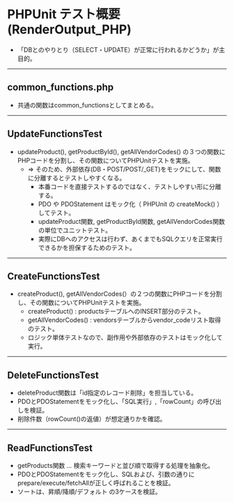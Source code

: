 # PHPUnit テスト概要 (RenderOutput_PHP)
* 「DBとのやりとり（SELECT・UPDATE）が正常に行われるかどうか」が主目的。

---

## common_functions.php
* 共通の関数はcommon_functionsとしてまとめる。

---

## UpdateFunctionsTest
* updateProduct(), getProductById(), getAllVendorCodes() の３つの関数にPHPコードを分割し、その関数についてPHPUnitテストを実施。
    - ⇒ そのため、外部依存(DB・POST/P​OST/_GET)をモックにして、関数に分離するとテストしやすくなる。
        - 本番コードを直接テストするのではなく、テストしやすい形に分離する。
        - PDO や PDOStatement はモック化（ PHPUnit の createMock() ）してテスト。
        - updateProduct関数, getProductById関数, getAllVendorCodes関数の単位でユニットテスト。
        - 実際にDBへのアクセスは行わず、あくまでもSQLクエリを正常実行できるかを担保するためのテスト。

---

## CreateFunctionsTest
* createProduct(), getAllVendorCodes(）の２つの関数にPHPコードを分割し、その関数についてPHPUnitテストを実施。
    - createProduct() : productsテーブルへのINSERT部分のテスト。
    - getAllVendorCodes() : vendorsテーブルからvendor_codeリスト取得のテスト。
    - ロジック単体テストなので、副作用や外部依存のテストはモック化して実行。

---

## DeleteFunctionsTest
* deleteProduct関数は「id指定のレコード削除」を担当している。
* PDOとPDOStatementをモック化し、「SQL実行」,「rowCount」の呼び出しを検証。
* 削除件数（rowCount()の返値）が想定通りかを確認。

---

## ReadFunctionsTest
* getProducts関数 … 検索キーワードと並び順で取得する処理を抽象化。
* PDOとPDOStatementをモック化し、SQLおよび、引数の通りにprepare/execute/fetchAllが正しく呼ばれることを検証。
* ソートは、昇順/降順/デフォルト の3ケースを検証。


